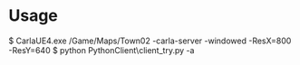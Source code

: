 # Usage
$ CarlaUE4.exe /Game/Maps/Town02 -carla-server -windowed -ResX=800 -ResY=640
$ python PythonClient\client_try.py -a